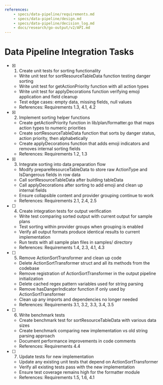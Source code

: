 ```yaml
---
references:
    - specs/data-pipeline/requirements.md
    - specs/data-pipeline/design.md
    - specs/data-pipeline/decision_log.md
    - docs/research/go-output/v2/API.md
---
```

# Data Pipeline Integration Tasks

- [x] 1. Create unit tests for sorting functionality
  - Write unit test for sortResourceTableData function testing danger sorting
  - Write unit test for getActionPriority function with all action types
  - Write unit test for applyDecorations function verifying emoji application and field cleanup
  - Test edge cases: empty data, missing fields, null values
  - References: Requirements 1.3, 4.1, 4.2

- [x] 2. Implement sorting helper functions
  - Create getActionPriority function in lib/plan/formatter.go that maps action types to numeric priorities
  - Create sortResourceTableData function that sorts by danger status, action priority, then alphabetically
  - Create applyDecorations function that adds emoji indicators and removes internal sorting fields
  - References: Requirements 1.2, 1.3

- [x] 3. Integrate sorting into data preparation flow
  - Modify prepareResourceTableData to store raw ActionType and IsDangerous fields in row data
  - Call sortResourceTableData after building tableData
  - Call applyDecorations after sorting to add emoji and clean up internal fields
  - Ensure collapsible content and provider grouping continue to work
  - References: Requirements 2.1, 2.4, 2.5

- [ ] 4. Create integration tests for output verification
  - Write test comparing sorted output with current output for sample plans
  - Test sorting within provider groups when grouping is enabled
  - Verify all output formats produce identical results to current implementation
  - Run tests with all sample plan files in samples/ directory
  - References: Requirements 1.4, 2.3, 4.1, 4.3

- [ ] 5. Remove ActionSortTransformer and clean up code
  - Delete ActionSortTransformer struct and all its methods from the codebase
  - Remove registration of ActionSortTransformer in the output pipeline initialization
  - Delete cached regex pattern variables used for string parsing
  - Remove hasDangerIndicator function if only used by ActionSortTransformer
  - Clean up any imports and dependencies no longer needed
  - References: Requirements 3.1, 3.2, 3.3, 3.4, 3.5

- [ ] 6. Write benchmark tests
  - Create benchmark test for sortResourceTableData with various data sizes
  - Create benchmark comparing new implementation vs old string parsing approach
  - Document performance improvements in code comments
  - References: Requirements 4.4

- [ ] 7. Update tests for new implementation
  - Update any existing unit tests that depend on ActionSortTransformer
  - Verify all existing tests pass with the new implementation
  - Ensure test coverage remains high for the formatter module
  - References: Requirements 1.5, 1.6, 4.1

